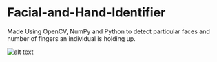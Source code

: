 # Facial-and-Hand-Identifier
Made Using OpenCV, NumPy and Python to detect particular faces and number of fingers an individual is holding up.

![alt text](https://raw.githubusercontent.com/sanatnayar/Facial-and-Hand-Identifier/blob/master/Finger_Example.png)
